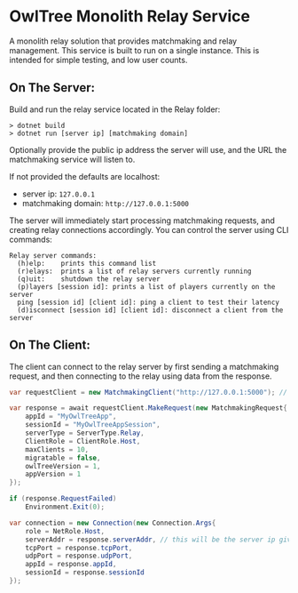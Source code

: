 # OwlTree Monolith Relay Service

A monolith relay solution that provides matchmaking and relay management. This service is built to run on a single instance. This is intended for simple testing, and low user counts.

## On The Server:

Build and run the relay service located in the Relay folder:
```
> dotnet build
> dotnet run [server ip] [matchmaking domain]
```

Optionally provide the public ip address the server will use, and the URL the matchmaking service will listen to.

If not provided the defaults are localhost:
- server ip: `127.0.0.1`
- matchmaking domain: `http://127.0.0.1:5000`

The server will immediately start processing matchmaking requests, and creating relay connections accordingly. You can control the server using CLI commands:

```
Relay server commands:
  (h)elp:    prints this command list
  (r)elays:  prints a list of relay servers currently running
  (q)uit:    shutdown the relay server
  (p)layers [session id]: prints a list of players currently on the server
  ping [session id] [client id]: ping a client to test their latency
  (d)isconnect [session id] [client id]: disconnect a client from the server
```

## On The Client:

The client can connect to the relay server by first sending a matchmaking request, and then connecting to the relay using data from the response.

```cs
var requestClient = new MatchmakingClient("http://127.0.0.1:5000"); // the URL used by the server

var response = await requestClient.MakeRequest(new MatchmakingRequest{
    appId = "MyOwlTreeApp",
    sessionId = "MyOwlTreeAppSession",
    serverType = ServerType.Relay,
    ClientRole = ClientRole.Host,
    maxClients = 10,
    migratable = false,
    owlTreeVersion = 1,
    appVersion = 1
});

if (response.RequestFailed)
    Environment.Exit(0);

var connection = new Connection(new Connection.Args{
    role = NetRole.Host,
    serverAddr = response.serverAddr, // this will be the server ip given in the relay program args
    tcpPort = response.tcpPort,
    udpPort = response.udpPort,
    appId = response.appId,
    sessionId = response.sessionId
});
```
